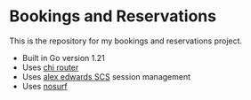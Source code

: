 # Bookings and Reservations


This is the repository for my bookings and reservations project.

- Built in Go version 1.21
- Uses [chi router](https://github.com/go-chi/chi)
- Uses [alex edwards SCS](https://github.com/alexedwards/scs/v2) session management
- Uses [nosurf](https://github.com/justinas/nosurf)
